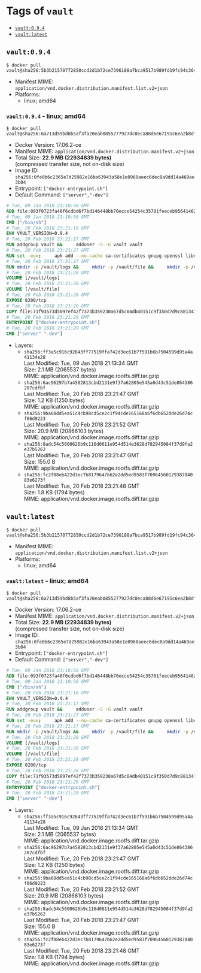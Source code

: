 <!-- THIS FILE IS GENERATED VIA './update-remote.sh' -->

# Tags of `vault`

-	[`vault:0.9.4`](#vault094)
-	[`vault:latest`](#vaultlatest)

## `vault:0.9.4`

```console
$ docker pull vault@sha256:5b3b21570772850ccd2d1b72ce7396188a7bca9517b989fd19fc94c364e93d2b
```

-	Manifest MIME: `application/vnd.docker.distribution.manifest.list.v2+json`
-	Platforms:
	-	linux; amd64

### `vault:0.9.4` - linux; amd64

```console
$ docker pull vault@sha256:6a713d59bd8b5af3fa20eab0855277927dc0eca88d6e67191c6ea2b8dfd626b4
```

-	Docker Version: 17.06.2-ce
-	Manifest MIME: `application/vnd.docker.distribution.manifest.v2+json`
-	Total Size: **22.9 MB (22934839 bytes)**  
	(compressed transfer size, not on-disk size)
-	Image ID: `sha256:0fe0b6c2365e7d25982e16ba63943a58e1e0960aeec6dec8a9dd14a469ae3b04`
-	Entrypoint: `["docker-entrypoint.sh"]`
-	Default Command: `["server","-dev"]`

```dockerfile
# Tue, 09 Jan 2018 21:10:58 GMT
ADD file:093f0723fa46f6cdbd6f7bd146448bb70ecce54254c35701feeceb956414622f in / 
# Tue, 09 Jan 2018 21:10:58 GMT
CMD ["/bin/sh"]
# Tue, 20 Feb 2018 23:21:16 GMT
ENV VAULT_VERSION=0.9.4
# Tue, 20 Feb 2018 23:21:17 GMT
RUN addgroup vault &&     adduser -S -G vault vault
# Tue, 20 Feb 2018 23:21:27 GMT
RUN set -eux;     apk add --no-cache ca-certificates gnupg openssl libcap su-exec dumb-init &&     apkArch="$(apk --print-arch)";     case "$apkArch" in         armhf) ARCH='arm' ;;         aarch64) ARCH='arm64' ;;         x86_64) ARCH='amd64' ;;         x86) ARCH='386' ;;         *) echo >&2 "error: unsupported architecture: $apkArch"; exit 1 ;;     esac &&     gpg --keyserver pgp.mit.edu --recv-keys 91A6E7F85D05C65630BEF18951852D87348FFC4C &&     mkdir -p /tmp/build &&     cd /tmp/build &&     wget https://releases.hashicorp.com/vault/${VAULT_VERSION}/vault_${VAULT_VERSION}_linux_${ARCH}.zip &&     wget https://releases.hashicorp.com/vault/${VAULT_VERSION}/vault_${VAULT_VERSION}_SHA256SUMS &&     wget https://releases.hashicorp.com/vault/${VAULT_VERSION}/vault_${VAULT_VERSION}_SHA256SUMS.sig &&     gpg --batch --verify vault_${VAULT_VERSION}_SHA256SUMS.sig vault_${VAULT_VERSION}_SHA256SUMS &&     grep vault_${VAULT_VERSION}_linux_${ARCH}.zip vault_${VAULT_VERSION}_SHA256SUMS | sha256sum -c &&     unzip -d /bin vault_${VAULT_VERSION}_linux_${ARCH}.zip &&     cd /tmp &&     rm -rf /tmp/build &&     apk del gnupg openssl &&     rm -rf /root/.gnupg
# Tue, 20 Feb 2018 23:21:27 GMT
RUN mkdir -p /vault/logs &&     mkdir -p /vault/file &&     mkdir -p /vault/config &&     chown -R vault:vault /vault
# Tue, 20 Feb 2018 23:21:28 GMT
VOLUME [/vault/logs]
# Tue, 20 Feb 2018 23:21:28 GMT
VOLUME [/vault/file]
# Tue, 20 Feb 2018 23:21:28 GMT
EXPOSE 8200/tcp
# Tue, 20 Feb 2018 23:21:28 GMT
COPY file:71f93573d5097ef42f7373b359230a67d5c04db40151c9f350d7d9c881341c67 in /usr/local/bin/docker-entrypoint.sh 
# Tue, 20 Feb 2018 23:21:29 GMT
ENTRYPOINT ["docker-entrypoint.sh"]
# Tue, 20 Feb 2018 23:21:29 GMT
CMD ["server" "-dev"]
```

-	Layers:
	-	`sha256:ff3a5c916c92643ff77519ffa742d3ec61b7f591b6b7504599d95a4a41134e28`  
		Last Modified: Tue, 09 Jan 2018 21:13:34 GMT  
		Size: 2.1 MB (2065537 bytes)  
		MIME: application/vnd.docker.image.rootfs.diff.tar.gzip
	-	`sha256:6ac96297b7a4582813cbd2131e9f37a62805e545a0d43c51de864386207cdfbf`  
		Last Modified: Tue, 20 Feb 2018 23:21:47 GMT  
		Size: 1.2 KB (1250 bytes)  
		MIME: application/vnd.docker.image.rootfs.diff.tar.gzip
	-	`sha256:9ba68dd5ea51c4cb98cd5ce2c1f94cde165168a6f6db652dde26d74cf06d9223`  
		Last Modified: Tue, 20 Feb 2018 23:21:52 GMT  
		Size: 20.9 MB (20866103 bytes)  
		MIME: application/vnd.docker.image.rootfs.diff.tar.gzip
	-	`sha256:8adc54c5600626b9c116d0611e954d514e3628d782945084f37d9fa2e37b5262`  
		Last Modified: Tue, 20 Feb 2018 23:21:47 GMT  
		Size: 155.0 B  
		MIME: application/vnd.docker.image.rootfs.diff.tar.gzip
	-	`sha256:fc2f08eb422d3ec7b8179647b62e2dd5ed9583f7096456012938704083e6273f`  
		Last Modified: Tue, 20 Feb 2018 23:21:48 GMT  
		Size: 1.8 KB (1794 bytes)  
		MIME: application/vnd.docker.image.rootfs.diff.tar.gzip

## `vault:latest`

```console
$ docker pull vault@sha256:5b3b21570772850ccd2d1b72ce7396188a7bca9517b989fd19fc94c364e93d2b
```

-	Manifest MIME: `application/vnd.docker.distribution.manifest.list.v2+json`
-	Platforms:
	-	linux; amd64

### `vault:latest` - linux; amd64

```console
$ docker pull vault@sha256:6a713d59bd8b5af3fa20eab0855277927dc0eca88d6e67191c6ea2b8dfd626b4
```

-	Docker Version: 17.06.2-ce
-	Manifest MIME: `application/vnd.docker.distribution.manifest.v2+json`
-	Total Size: **22.9 MB (22934839 bytes)**  
	(compressed transfer size, not on-disk size)
-	Image ID: `sha256:0fe0b6c2365e7d25982e16ba63943a58e1e0960aeec6dec8a9dd14a469ae3b04`
-	Entrypoint: `["docker-entrypoint.sh"]`
-	Default Command: `["server","-dev"]`

```dockerfile
# Tue, 09 Jan 2018 21:10:58 GMT
ADD file:093f0723fa46f6cdbd6f7bd146448bb70ecce54254c35701feeceb956414622f in / 
# Tue, 09 Jan 2018 21:10:58 GMT
CMD ["/bin/sh"]
# Tue, 20 Feb 2018 23:21:16 GMT
ENV VAULT_VERSION=0.9.4
# Tue, 20 Feb 2018 23:21:17 GMT
RUN addgroup vault &&     adduser -S -G vault vault
# Tue, 20 Feb 2018 23:21:27 GMT
RUN set -eux;     apk add --no-cache ca-certificates gnupg openssl libcap su-exec dumb-init &&     apkArch="$(apk --print-arch)";     case "$apkArch" in         armhf) ARCH='arm' ;;         aarch64) ARCH='arm64' ;;         x86_64) ARCH='amd64' ;;         x86) ARCH='386' ;;         *) echo >&2 "error: unsupported architecture: $apkArch"; exit 1 ;;     esac &&     gpg --keyserver pgp.mit.edu --recv-keys 91A6E7F85D05C65630BEF18951852D87348FFC4C &&     mkdir -p /tmp/build &&     cd /tmp/build &&     wget https://releases.hashicorp.com/vault/${VAULT_VERSION}/vault_${VAULT_VERSION}_linux_${ARCH}.zip &&     wget https://releases.hashicorp.com/vault/${VAULT_VERSION}/vault_${VAULT_VERSION}_SHA256SUMS &&     wget https://releases.hashicorp.com/vault/${VAULT_VERSION}/vault_${VAULT_VERSION}_SHA256SUMS.sig &&     gpg --batch --verify vault_${VAULT_VERSION}_SHA256SUMS.sig vault_${VAULT_VERSION}_SHA256SUMS &&     grep vault_${VAULT_VERSION}_linux_${ARCH}.zip vault_${VAULT_VERSION}_SHA256SUMS | sha256sum -c &&     unzip -d /bin vault_${VAULT_VERSION}_linux_${ARCH}.zip &&     cd /tmp &&     rm -rf /tmp/build &&     apk del gnupg openssl &&     rm -rf /root/.gnupg
# Tue, 20 Feb 2018 23:21:27 GMT
RUN mkdir -p /vault/logs &&     mkdir -p /vault/file &&     mkdir -p /vault/config &&     chown -R vault:vault /vault
# Tue, 20 Feb 2018 23:21:28 GMT
VOLUME [/vault/logs]
# Tue, 20 Feb 2018 23:21:28 GMT
VOLUME [/vault/file]
# Tue, 20 Feb 2018 23:21:28 GMT
EXPOSE 8200/tcp
# Tue, 20 Feb 2018 23:21:28 GMT
COPY file:71f93573d5097ef42f7373b359230a67d5c04db40151c9f350d7d9c881341c67 in /usr/local/bin/docker-entrypoint.sh 
# Tue, 20 Feb 2018 23:21:29 GMT
ENTRYPOINT ["docker-entrypoint.sh"]
# Tue, 20 Feb 2018 23:21:29 GMT
CMD ["server" "-dev"]
```

-	Layers:
	-	`sha256:ff3a5c916c92643ff77519ffa742d3ec61b7f591b6b7504599d95a4a41134e28`  
		Last Modified: Tue, 09 Jan 2018 21:13:34 GMT  
		Size: 2.1 MB (2065537 bytes)  
		MIME: application/vnd.docker.image.rootfs.diff.tar.gzip
	-	`sha256:6ac96297b7a4582813cbd2131e9f37a62805e545a0d43c51de864386207cdfbf`  
		Last Modified: Tue, 20 Feb 2018 23:21:47 GMT  
		Size: 1.2 KB (1250 bytes)  
		MIME: application/vnd.docker.image.rootfs.diff.tar.gzip
	-	`sha256:9ba68dd5ea51c4cb98cd5ce2c1f94cde165168a6f6db652dde26d74cf06d9223`  
		Last Modified: Tue, 20 Feb 2018 23:21:52 GMT  
		Size: 20.9 MB (20866103 bytes)  
		MIME: application/vnd.docker.image.rootfs.diff.tar.gzip
	-	`sha256:8adc54c5600626b9c116d0611e954d514e3628d782945084f37d9fa2e37b5262`  
		Last Modified: Tue, 20 Feb 2018 23:21:47 GMT  
		Size: 155.0 B  
		MIME: application/vnd.docker.image.rootfs.diff.tar.gzip
	-	`sha256:fc2f08eb422d3ec7b8179647b62e2dd5ed9583f7096456012938704083e6273f`  
		Last Modified: Tue, 20 Feb 2018 23:21:48 GMT  
		Size: 1.8 KB (1794 bytes)  
		MIME: application/vnd.docker.image.rootfs.diff.tar.gzip
